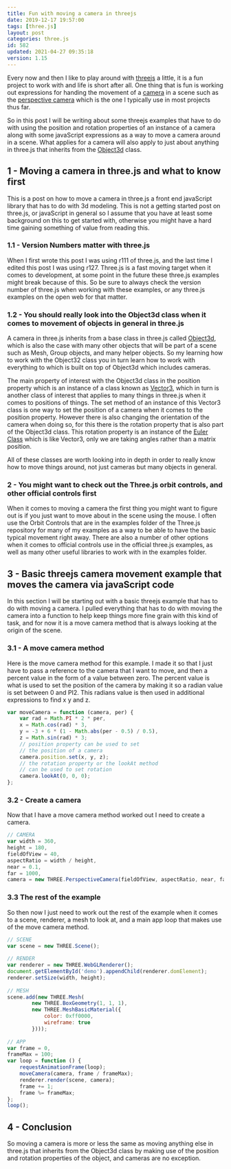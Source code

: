 ```yaml
---
title: Fun with moving a camera in threejs
date: 2019-12-17 19:57:00
tags: [three.js]
layout: post
categories: three.js
id: 582
updated: 2021-04-27 09:35:18
version: 1.15
---
```


Every now and then I like to play around with [threejs](https://threejs.org/) a little, it is a fun project to work with and life is short after all. One thing that is fun is working out expressions for handing the movement of a [camera](/2018/04/06/threejs-camera/) in a scene such as the [perspective camera](/2018/04/07/threejs-camera-perspective/) which is the one I typically use in most projects thus far. 

So in this post I will be writing about some threejs examples that have to do with using the position and rotation properties of an instance of a camera along with some javaScript expressions as a way to move a camera around in a scene. What applies for a camera will also apply to just about anything in three.js that inherits from the [Object3d](/2018/04/23/threejs-object32/) class.

<!-- more -->

## 1 - Moving a camera in three.js and what to know first

This is a post on how to move a camera in three.js a front end javaScript library that has to do with 3d modeling. This is not a getting started post on three.js, or javaScript in general so I assume that you have at least some background on this to get started with, otherwise you might have a hard time gaining something of value from reading this.

### 1.1 - Version Numbers matter with three.js

When I first wrote this post I was using r111 of three.js, and the last time I edited this post I was using r127. Three.js is a fast moving target when it comes to development, at some point in the future these three.js examples might break because of this. So be sure to always check the version number of three.js when working with these examples, or any three.js examples on the open web for that matter.

### 1.2 - You should really look into the Object3d class when it comes to movement of objects in general in three.js

A camera in three.js inherits from a base class in three.js called [Object3d](/2018/04/23/threejs-object32/), which is also the case with many other objects that will be part of a scene such as Mesh, Group objects, and many helper objects. So my learning how to work with the Object32 class you in turn learn how to work with everything to which is built on top of Object3d which includes cameras.

The main property of interest with the Object3d class in the position property which is an instance of a class known as [Vector3](/2018/04/15/threejs-vector3/), which in turn is another class of interest that applies to many things in three.js when it comes to positions of things. The set method of an instance of this Vector3 class is one way to set the position of a camera when it comes to the position property. However there is also changing the orientation of the camera when doing so, for this there is the rotation property that is also part of the Object3d class. This rotation property is an instance of the [Euler Class](https://threejs.org/docs/#api/en/math/Euler) which is like Vector3, only we are taking angles rather than a matrix position.

All of these classes are worth looking into in depth in order to really know how to move things around, not just cameras but many objects in general.

### 2 - You might want to check out the Three.js orbit controls, and other official controls first

When it comes to moving a camera the first thing you might want to figure out is if you just want to move about in the scene using the mouse. I often use the Orbit Controls that are in the examples folder of the Three.js repository for many of my examples as a way to be able to have the basic typical movement right away. There are also a number of other options when it comes to official controls use in the official three.js examples, as well as many other useful libraries to work with in the examples folder.

## 3 - Basic threejs camera movement example that moves the camera via javaScript code

In this section I will be starting out with a basic threejs example that has to do with moving a camera. I pulled everything that has to do with moving the camera into a function to help keep things more fine grain with this kind of task, and for now it is a move camera method that is always looking at the origin of the scene.

### 3.1 - A move camera method

Here is the move camera method for this example. I made it so that I just have to pass a reference to the camera that I want to move, and then a percent value in the form of a value between zero. The percent value is what is used to set the position of the camera by making it so a radian value is set between 0 and PI2. This radians value is then used in additional expressions to find x y and z.

```js
var moveCamera = function (camera, per) {
    var rad = Math.PI * 2 * per,
    x = Math.cos(rad) * 3,
    y = -3 + 6 * (1 - Math.abs(per - 0.5) / 0.5),
    z = Math.sin(rad) * 3;
    // position property can be used to set
    // the position of a camera
    camera.position.set(x, y, z);
    // the rotation property or the lookAt method
    // can be used to set rotation
    camera.lookAt(0, 0, 0);
};
```

### 3.2 - Create a camera

Now that I have a move camera method worked out I need to create a camera.

```js
// CAMERA
var width = 360,
height = 180,
fieldOfView = 40,
aspectRatio = width / height,
near = 0.1,
far = 1000,
camera = new THREE.PerspectiveCamera(fieldOfView, aspectRatio, near, far);
```

### 3.3 The rest of the example

So then now I just need to work out the rest of the example when it comes to a scene, renderer, a mesh to look at, and a main app loop that makes use of the move camera method.

```js
// SCENE
var scene = new THREE.Scene();
 
// RENDER
var renderer = new THREE.WebGLRenderer();
document.getElementById('demo').appendChild(renderer.domElement);
renderer.setSize(width, height);
 
// MESH
scene.add(new THREE.Mesh(
        new THREE.BoxGeometry(1, 1, 1),
        new THREE.MeshBasicMaterial({
            color: 0xff0000,
            wireframe: true
        })));
 
// APP
var frame = 0,
frameMax = 100;
var loop = function () {
    requestAnimationFrame(loop);
    moveCamera(camera, frame / frameMax);
    renderer.render(scene, camera);
    frame += 1;
    frame %= frameMax;
};
loop();
```

## 4 - Conclusion

So moving a camera is more or less the same as moving anything else in three.js that inherits from the Object3d class by making use of the position and rotation properties of the object, and cameras are no exception.
